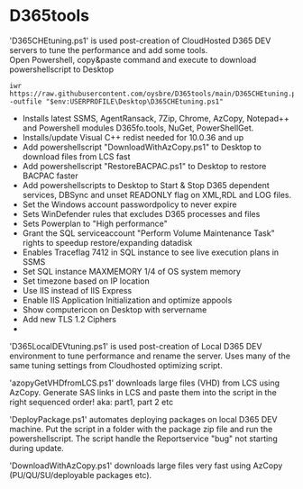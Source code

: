 # D365tools
'D365CHEtuning.ps1' is used post-creation of CloudHosted D365 DEV servers to tune the performance and add some tools.<br> Open Powershell, copy&paste command and execute to download powershellscript to Desktop<br>
```programming
iwr https://raw.githubusercontent.com/oysbre/D365tools/main/D365CHEtuning.ps1 -outfile "$env:USERPROFILE\Desktop\D365CHEtuning.ps1"
```
- Installs latest SSMS, AgentRansack, 7Zip, Chrome, AzCopy, Notepad++ and Powershell modules D365fo.tools, NuGet, PowerShellGet.
- Installs/update Visual C++ redist needed for 10.0.36 and up
- Add powershellscript "DownloadWithAzCopy.ps1" to Desktop to download files from LCS fast
- Add powershellscript "RestoreBACPAC.ps1" to Desktop to restore BACPAC faster
- Add powershellscripts to Desktop to Start & Stop D365 dependent services, DBSync and unset READONLY flag on XML,RDL and LOG files.
- Set the Windows account passwordpolicy to never expire
- Sets WinDefender rules that excludes D365 processes and files
- Sets Powerplan to "High performance"
- Grant the SQL serviceaccount "Perform Volume Maintenance Task" rights to speedup restore/expanding datadisk
- Enables Traceflag 7412 in SQL instance to see live execution plans in SSMS
- Set SQL instance MAXMEMORY 1/4 of OS system memory
- Set timezone based on IP location
- Use IIS instead of IIS Express
- Enable IIS Application Initialization and optimize appools
- Show computericon on Desktop with servername
- Add new TLS 1.2 Ciphers
- 

'D365LocalDEVtuning.ps1' is used post-creation of Local D365 DEV environment to tune performance and rename the server.
Uses many of the same tuning settings from Cloudhosted optimizing script.

'azopyGetVHDfromLCS.ps1' downloads large files (VHD) from LCS using AzCopy.
Generate SAS links in LCS and paste them into the script in the right sequenced order! aka: part1, part 2 etc

'DeployPackage.ps1' automates deploying packages on local D365 DEV machine.
Put the script in a folder with the package zip file and run the powershellscript.
The script handle the Reportservice "bug" not starting during update.

'DownloadWithAzCopy.ps1' downloads large files very fast using AzCopy (PU/QU/SU/deployable packages etc).

